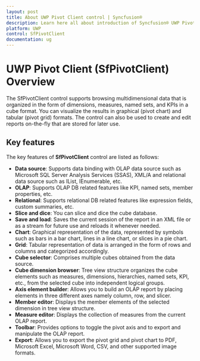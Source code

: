 ```yaml
---
layout: post
title: About UWP Pivot Client control | Syncfusion®
description: Learn here all about introduction of Syncfusion® UWP Pivot Client (SfPivotClient) control, its elements and more.
platform: UWP
control: SfPivotClient
documentation: ug
---
```


# UWP Pivot Client (SfPivotClient) Overview

The SfPivotClient control supports browsing multidimensional data that is organized in the form of dimensions, measures, named sets, and KPIs in a cube format. You can visualize the results in graphical (pivot chart) and tabular (pivot grid) formats. The control can also be used to create and edit reports on-the-fly that are stored for later use.

## Key features

The key features of **SfPivotClient** control are listed as follows:

* **Data source**: Supports data binding with OLAP data source such as Microsoft SQL Server Analysis Services (SSAS), XML/A and relational data source such as IList, IEnumerable, etc.
* **OLAP**: Supports OLAP DB related features like KPI, named sets, member properties, etc.
* **Relational**: Supports relational DB related features like expression fields, custom summaries, etc.
* **Slice and dice**: You can slice and dice the cube database.
* **Save and load**: Saves the current session of the report in an XML file or as a stream for future use and reloads it whenever needed.
* **Chart**: Graphical representation of the data, represented by symbols such as bars in a bar chart, lines in a line chart, or slices in a pie chart.
* **Grid**: Tabular representation of data is arranged in the form of rows and columns and categorized accordingly.
* **Cube selector**: Comprises multiple cubes obtained from the data source.
* **Cube dimension browser**: Tree view structure organizes the cube elements such as measures, dimensions, hierarchies, named sets, KPI, etc., from the selected cube into independent logical groups.
* **Axis element builder**: Allows you to build an OLAP report by placing elements in three different axes namely column, row, and slicer.
* **Member editor**: Displays the member elements of the selected dimension in tree view structure.
* **Measure editor**: Displays the collection of measures from the current OLAP report.
* **Toolbar**: Provides options to toggle the pivot axis and to export and manipulate the OLAP report.
* **Export**: Allows you to export the pivot grid and pivot chart to PDF, Microsoft Excel, Microsoft Word, CSV, and other supported image formats.